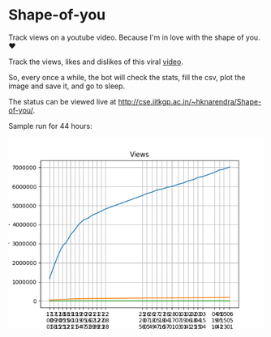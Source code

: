 # Shape-of-you

Track views on a youtube video. Because I'm in love with the shape of you. :heart:

Track the views, likes and dislikes of this viral [video](https://www.youtube.com/watch?v=dTMLTCJzYGM).

So, every once a while, the bot will check the stats, fill the csv, plot the image and save it, and go to sleep.

The status can be viewed live at http://cse.iitkgp.ac.in/~hknarendra/Shape-of-you/. 

Sample run for 44 hours:

![view_graph.png](view_graph.png)
